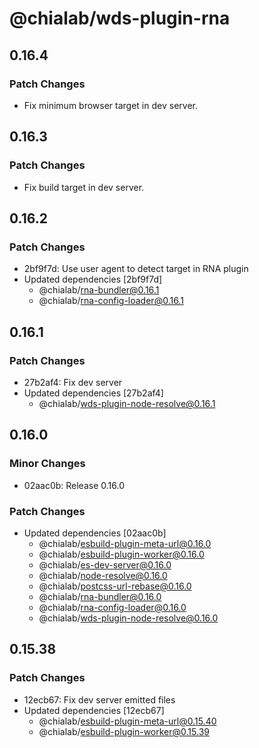 # @chialab/wds-plugin-rna

## 0.16.4

### Patch Changes

- Fix minimum browser target in dev server.

## 0.16.3

### Patch Changes

- Fix build target in dev server.

## 0.16.2

### Patch Changes

- 2bf9f7d: Use user agent to detect target in RNA plugin
- Updated dependencies [2bf9f7d]
  - @chialab/rna-bundler@0.16.1
  - @chialab/rna-config-loader@0.16.1

## 0.16.1

### Patch Changes

- 27b2af4: Fix dev server
- Updated dependencies [27b2af4]
  - @chialab/wds-plugin-node-resolve@0.16.1

## 0.16.0

### Minor Changes

- 02aac0b: Release 0.16.0

### Patch Changes

- Updated dependencies [02aac0b]
  - @chialab/esbuild-plugin-meta-url@0.16.0
  - @chialab/esbuild-plugin-worker@0.16.0
  - @chialab/es-dev-server@0.16.0
  - @chialab/node-resolve@0.16.0
  - @chialab/postcss-url-rebase@0.16.0
  - @chialab/rna-bundler@0.16.0
  - @chialab/rna-config-loader@0.16.0
  - @chialab/wds-plugin-node-resolve@0.16.0

## 0.15.38

### Patch Changes

- 12ecb67: Fix dev server emitted files
- Updated dependencies [12ecb67]
  - @chialab/esbuild-plugin-meta-url@0.15.40
  - @chialab/esbuild-plugin-worker@0.15.39

